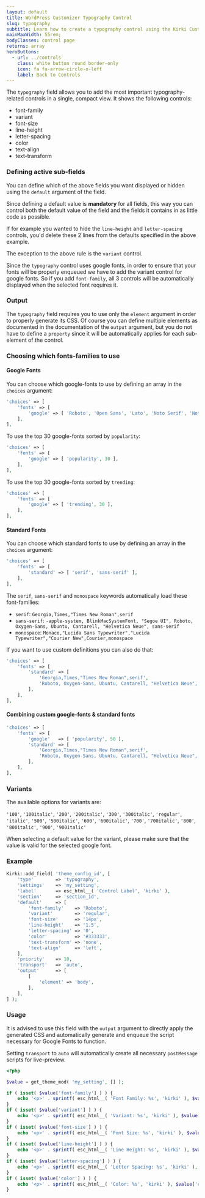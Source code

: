```yaml
---
layout: default
title: WordPress Customizer Typography Control
slug: typography
subtitle: Learn how to create a typography control using the Kirki Customizer Framework.
mainMaxWidth: 55rem;
bodyClasses: control page
returns: array
heroButtons:
  - url: ../controls
    class: white button round border-only
    icon: fa fa-arrow-circle-o-left
    label: Back to Controls
---
```


The `typography` field allows you to add the most important typography-related controls in a single, compact view.
It shows the following controls:

* font-family
* variant
* font-size
* line-height
* letter-spacing
* color
* text-align
* text-transform

### Defining active sub-fields

You can define which of the above fields you want displayed or hidden using the `default` argument of the field.

Since defining a default value is **mandatory** for all fields, this way you can control both the default value of the field and the fields it contains in as little code as possible.

If for example you wanted to hide the `line-height` and `letter-spacing` controls, you'd delete these 2 lines from the defaults specified in the above example.

The exception to the above rule is the `variant` control.

Since the `typography` control uses google fonts, in order to ensure that your fonts will be properly enqueued we have to add the variant control for google fonts.
So if you add `font-family`, all 3 controls will be automatically displayed when the selected font requires it.

### Output

The `typography` field requires you to use only the `element` argument in order to properly generate its CSS.
Of course you can define multiple elements as documented in the documentation of the `output` argument, but you do not have to define a `property` since it will be automatically applies for each sub-element of the control.

### Choosing which fonts-families to use

#### Google Fonts

You can choose which google-fonts to use by defining an array in the `choices` argument:

```php
'choices' => [
	'fonts' => [
		'google' => [ 'Roboto', 'Open Sans', 'Lato', 'Noto Serif', 'Noto Sans' ],
	],
],
```

To use the top 30 google-fonts sorted by `popularity`:
```php
'choices' => [
	'fonts' => [
		'google' => [ 'popularity', 30 ],
	],
],
```

To use the top 30 google-fonts sorted by `trending`:
```php
'choices' => [
	'fonts' => [
		'google' => [ 'trending', 30 ],
	],
],
```

#### Standard Fonts

You can choose which standard fonts to use by defining an array in the `choices` argument:

```php
'choices' => [
	'fonts' => [
		'standard' => [ 'serif', 'sans-serif' ],
	],
],
```

The `serif`, `sans-serif` and `monospace` keywords automatically load these font-families:

* `serif`: `Georgia,Times,"Times New Roman",serif`
* `sans-serif`: `-apple-system, BlinkMacSystemFont, "Segoe UI", Roboto, Oxygen-Sans, Ubuntu, Cantarell, "Helvetica Neue", sans-serif`
* `monospace`: `Monaco,"Lucida Sans Typewriter","Lucida Typewriter","Courier New",Courier,monospace`

If you want to use custom definitions you can also do that:

```php
'choices' => [
	'fonts' => [
		'standard' => [
			'Georgia,Times,"Times New Roman",serif',
			'Roboto, Oxygen-Sans, Ubuntu, Cantarell, "Helvetica Neue", sans-serif',
		],
	],
],
```

#### Combining custom google-fonts & standard fonts

```php
'choices' => [
	'fonts' => [
		'google'   => [ 'popularity', 50 ],
		'standard' => [
			'Georgia,Times,"Times New Roman",serif',
			'Roboto, Oxygen-Sans, Ubuntu, Cantarell, "Helvetica Neue", sans-serif',
		],
	],
],
```

### Variants

The available options for variants are:

`'100'`, `'100italic'`, `'200'`, `'200italic'`, `'300'`, `'300italic'`, `'regular'`, `'italic'`, `'500'`, `'500italic'`, `'600'`, `'600italic'`, `'700'`, `'700italic'`, `'800'`, `'800italic'`, `'900'`, `'900italic'`

When selecting a default value for the variant, please make sure that the value is valid for the selected google font.

### Example

```php
Kirki::add_field( 'theme_config_id', [
	'type'        => 'typography',
	'settings'    => 'my_setting',
	'label'       => esc_html__( 'Control Label', 'kirki' ),
	'section'     => 'section_id',
	'default'     => [
		'font-family'    => 'Roboto',
		'variant'        => 'regular',
		'font-size'      => '14px',
		'line-height'    => '1.5',
		'letter-spacing' => '0',
		'color'          => '#333333',
		'text-transform' => 'none',
		'text-align'     => 'left',
	],
	'priority'    => 10,
	'transport'   => 'auto',
	'output'      => [
		[
			'element' => 'body',
		],
	],
] );
```

### Usage

It is advised to use this field with the `output` argument to directly apply the generated CSS and automatically generate and enqueue the script necessary for Google Fonts to function.

Setting `transport` to `auto` will automatically create all necessary `postMessage` scripts for live-preview.

```php
<?php

$value = get_theme_mod( 'my_setting', [] );

if ( isset( $value['font-family'] ) ) {
	echo '<p>' . sprintf( esc_html__( 'Font Family: %s', 'kirki' ), $value['font-family'] ) . '</p>';
}
if ( isset( $value['variant'] ) ) {
	echo '<p>' . sprintf( esc_html__( 'Variant: %s', 'kirki' ), $value['variant'] ) . '</p>';
}
if ( isset( $value['font-size'] ) ) {
	echo '<p>' . sprintf( esc_html__( 'Font Size: %s', 'kirki' ), $value['font-size'] ) . '</p>';
}
if ( isset( $value['line-height'] ) ) {
	echo '<p>' . sprintf( esc_html__( 'Line Height: %s', 'kirki' ), $value['line-height'] ) . '</p>';
}
if ( isset( $value['letter-spacing'] ) ) {
	echo '<p>' . sprintf( esc_html__( 'Letter Spacing: %s', 'kirki' ), $value['letter-spacing'] ) . '</p>';
}
if ( isset( $value['color'] ) ) {
	echo '<p>' . sprintf( esc_html__( 'Color: %s', 'kirki' ), $value['color'] ) . '</p>';
}
```
